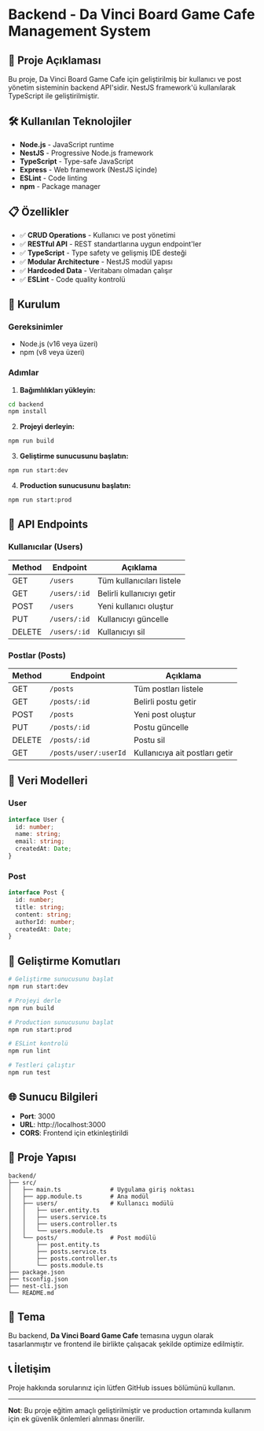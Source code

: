 # Backend - Da Vinci Board Game Cafe Management System

## 🎯 Proje Açıklaması

Bu proje, Da Vinci Board Game Cafe için geliştirilmiş bir kullanıcı ve post yönetim sisteminin backend API'sidir. NestJS framework'ü kullanılarak TypeScript ile geliştirilmiştir.

## 🛠️ Kullanılan Teknolojiler

- **Node.js** - JavaScript runtime
- **NestJS** - Progressive Node.js framework
- **TypeScript** - Type-safe JavaScript
- **Express** - Web framework (NestJS içinde)
- **ESLint** - Code linting
- **npm** - Package manager

## 📋 Özellikler

- ✅ **CRUD Operations** - Kullanıcı ve post yönetimi
- ✅ **RESTful API** - REST standartlarına uygun endpoint'ler
- ✅ **TypeScript** - Type safety ve gelişmiş IDE desteği
- ✅ **Modular Architecture** - NestJS modül yapısı
- ✅ **Hardcoded Data** - Veritabanı olmadan çalışır
- ✅ **ESLint** - Code quality kontrolü

## 🚀 Kurulum

### Gereksinimler
- Node.js (v16 veya üzeri)
- npm (v8 veya üzeri)

### Adımlar

1. **Bağımlılıkları yükleyin:**
```bash
cd backend
npm install
```

2. **Projeyi derleyin:**
```bash
npm run build
```

3. **Geliştirme sunucusunu başlatın:**
```bash
npm run start:dev
```

4. **Production sunucusunu başlatın:**
```bash
npm run start:prod
```

## 📡 API Endpoints

### Kullanıcılar (Users)

| Method | Endpoint | Açıklama |
|--------|----------|----------|
| GET | `/users` | Tüm kullanıcıları listele |
| GET | `/users/:id` | Belirli kullanıcıyı getir |
| POST | `/users` | Yeni kullanıcı oluştur |
| PUT | `/users/:id` | Kullanıcıyı güncelle |
| DELETE | `/users/:id` | Kullanıcıyı sil |

### Postlar (Posts)

| Method | Endpoint | Açıklama |
|--------|----------|----------|
| GET | `/posts` | Tüm postları listele |
| GET | `/posts/:id` | Belirli postu getir |
| POST | `/posts` | Yeni post oluştur |
| PUT | `/posts/:id` | Postu güncelle |
| DELETE | `/posts/:id` | Postu sil |
| GET | `/posts/user/:userId` | Kullanıcıya ait postları getir |

## 📝 Veri Modelleri

### User
```typescript
interface User {
  id: number;
  name: string;
  email: string;
  createdAt: Date;
}
```

### Post
```typescript
interface Post {
  id: number;
  title: string;
  content: string;
  authorId: number;
  createdAt: Date;
}
```

## 🔧 Geliştirme Komutları

```bash
# Geliştirme sunucusunu başlat
npm run start:dev

# Projeyi derle
npm run build

# Production sunucusunu başlat
npm run start:prod

# ESLint kontrolü
npm run lint

# Testleri çalıştır
npm run test
```

## 🌐 Sunucu Bilgileri

- **Port**: 3000
- **URL**: http://localhost:3000
- **CORS**: Frontend için etkinleştirildi

## 📁 Proje Yapısı

```
backend/
├── src/
│   ├── main.ts              # Uygulama giriş noktası
│   ├── app.module.ts        # Ana modül
│   ├── users/               # Kullanıcı modülü
│   │   ├── user.entity.ts
│   │   ├── users.service.ts
│   │   ├── users.controller.ts
│   │   └── users.module.ts
│   └── posts/               # Post modülü
│       ├── post.entity.ts
│       ├── posts.service.ts
│       ├── posts.controller.ts
│       └── posts.module.ts
├── package.json
├── tsconfig.json
├── nest-cli.json
└── README.md
```

## 🎨 Tema

Bu backend, **Da Vinci Board Game Cafe** temasına uygun olarak tasarlanmıştır ve frontend ile birlikte çalışacak şekilde optimize edilmiştir.

## 📞 İletişim

Proje hakkında sorularınız için lütfen GitHub issues bölümünü kullanın.

---

**Not**: Bu proje eğitim amaçlı geliştirilmiştir ve production ortamında kullanım için ek güvenlik önlemleri alınması önerilir.